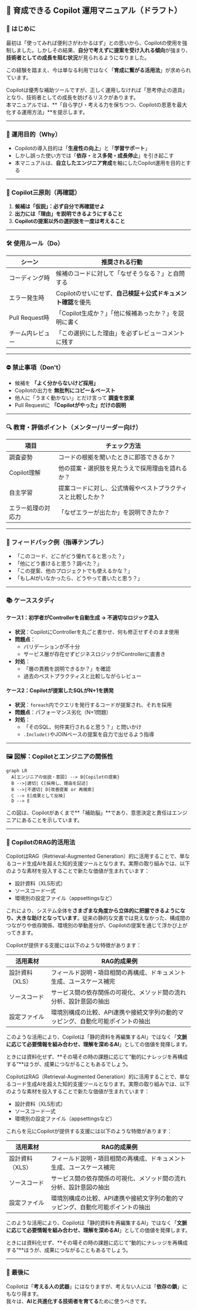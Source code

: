 ## 🚀 育成できる Copilot 運用マニュアル（ドラフト）

### 📘 はじめに

最初は「使ってみれば便利さがわかるはず」との思いから、Copilotの使用を強制しました。しかしその結果、**自分で考えずに提案を受け入れる傾向**が強まり、**技術者としての成長を阻む状況**が見られるようになりました。

この経験を踏まえ、今は単なる利用ではなく「**育成に繋がる活用法**」が求められています。

Copilotは優秀な補助ツールですが、正しく運用しなければ「思考停止の道具」となり、技術者としての成長を妨げるリスクがあります。\
本マニュアルでは、\*\*「自ら学び・考える力を保ちつつ、Copilotの恩恵を最大化する運用方法」\*\*を提示します。

---

### 🎯 運用目的（Why）

- Copilotの導入目的は「**生産性の向上**」と「**学習サポート**」
- しかし誤った使い方では「**依存・ミス多発・成長停止**」を引き起こす
- 本マニュアルは、**自立したエンジニア育成**を軸にしたCopilot運用を目的とする

---

### 🧭 Copilot三原則（再確認）

1. **候補は「仮説」：必ず自分で再確認せよ**
2. **出力には「理由」を説明できるようにすること**
3. **Copilotの提案以外の選択肢を一度は考えること**

---

### 🛠 使用ルール（Do）

| シーン           | 推奨される行動                              |
| ------------- | ------------------------------------ |
| コーディング時       | 候補のコードに対して「なぜそうなる？」と自問する             |
| エラー発生時        | Copilotのせいにせず、**自己検証＋公式ドキュメント確認**を優先 |
| Pull Request時 | 「Copilot生成か？」「他に候補あったか？」を説明に書く       |
| チーム内レビュー      | 「この選択にした理由」を必ずレビューコメントに残す            |

---

### ⛔ 禁止事項（Don't）

- 候補を **「よく分からないけど採用」**
- Copilotの出力を **無批判にコピー＆ペースト**
- 他人に「うまく動かない」とだけ言って **調査を放棄**
- Pull Requestに **「Copilotがやった」だけの説明**

---

### 🔍 教育・評価ポイント（メンター/リーダー向け）

| 項目        | チェック方法                         |
| --------- | ------------------------------ |
| 調査姿勢      | コードの根拠を聞いたときに即答できるか？           |
| Copilot理解 | 他の提案・選択肢を見たうえで採用理由を語れるか？       |
| 自主学習      | 提案コードに対し、公式情報やベストプラクティスと比較したか？ |
| エラー処理の対応力 | 「なぜエラーが出たか」を説明できたか？            |

---

### 💬 フィードバック例（指導テンプレ）

- 「このコード、どこがどう優れてると思った？」
- 「他にどう書けると思う？調べた？」
- 「この提案、他のプロジェクトでも使えるかな？」
- 「もしAIがいなかったら、どうやって書いたと思う？」

---

### 📚 ケーススタディ

#### ケース1：初学者がControllerを自動生成 → 不適切なロジック混入

- **状況**：CopilotにControllerを丸ごと書かせ、何も修正せずそのまま使用
- **問題点**：
  - バリデーションが不十分
  - サービス層が存在せずビジネスロジックがControllerに直書き
- **対処**：
  - 「層の責務を説明できるか？」を確認
  - 過去のベストプラクティスと比較しながらレビュー

#### ケース2：Copilotが提案したSQLがN+1を誘発

- **状況**：`foreach`内でクエリを発行するコードが提案され、それを採用
- **問題点**：パフォーマンス劣化（N+1問題）
- **対処**：
  - 「そのSQL、何件実行されると思う？」と問いかけ
  - `.Include()`やJOINベースの提案を自力で出せるよう指導

---

### 🖼 図解：Copilotとエンジニアの関係性

```mermaid
graph LR
  A[エンジニアの仮説・意図] --> B{Copilotの提案}
  B -->|適切| C[採用し、理由を記述]
  B -->|不適切| D[改善提案 or 再検索]
  C --> E[成果として反映]
  D --> E
```

この図は、Copilotがあくまで\*\*「補助脳」\*\*であり、意思決定と責任はエンジニアにあることを示しています。

---

### 🧪 CopilotのRAG的活用法

CopilotはRAG（Retrieval-Augmented Generation）的に活用することで、単なるコード生成AIを超えた知的支援ツールとなります。実際の取り組みでは、以下のような素材を投入することで新たな価値が生まれています：

- 設計資料（XLS形式）
- ソースコード一式
- 環境別の設定ファイル（appsettingsなど）

これにより、システム全体を**さまざまな角度から立体的に把握できるようになり、大きな助けとなっています**。従来の静的な文書では見えなかった、構成間のつながりや依存関係、環境別の挙動差分が、Copilotの提案を通じて浮かび上がってきます。

Copilotが提供する支援には以下のような特徴があります：

| 活用素材      | RAG的成果例                                   |
| --------- | ----------------------------------------- |
| 設計資料（XLS） | フィールド説明・項目相関の再構成、ドキュメント生成、ユースケース補完        |
| ソースコード    | サービス間の依存関係の可視化、メソッド間の流れ分析、設計意図の抽出         |
| 設定ファイル    | 環境別構成の比較、API連携や接続文字列の動的マッピング、自動化可能ポイントの抽出 |

このような活用により、Copilotは「静的資料を再編集するAI」ではなく「**文脈に応じて必要情報を組み合わせ、理解を深めるAI**」としての価値を発揮します。

ときには資料化せず、\*\*その場その時の課題に応じて“動的にナレッジを再構成する”\*\*ほうが、成果につながることもあるでしょう。

CopilotはRAG（Retrieval-Augmented Generation）的に活用することで、単なるコード生成AIを超えた知的支援ツールとなります。実際の取り組みでは、以下のような素材を投入することで新たな価値が生まれています：

- 設計資料（XLS形式）
- ソースコード一式
- 環境別の設定ファイル（appsettingsなど）

これらを元にCopilotが提供する支援には以下のような特徴があります：

| 活用素材      | RAG的成果例                                   |
| --------- | ----------------------------------------- |
| 設計資料（XLS） | フィールド説明・項目相関の再構成、ドキュメント生成、ユースケース補完        |
| ソースコード    | サービス間の依存関係の可視化、メソッド間の流れ分析、設計意図の抽出         |
| 設定ファイル    | 環境別構成の比較、API連携や接続文字列の動的マッピング、自動化可能ポイントの抽出 |

このような活用により、Copilotは「静的資料を再編集するAI」ではなく「**文脈に応じて必要情報を組み合わせ、理解を深めるAI**」としての価値を発揮します。

ときには資料化せず、\*\*その場その時の課題に応じて“動的にナレッジを再構成する”\*\*ほうが、成果につながることもあるでしょう。

---

### 🧠 最後に

Copilotは「**考える人の武器**」にはなりますが、考えない人には「**依存の鎖**」にもなり得ます。\
我々は、**AIと共進化する技術者を育てる**ために使うべきです。

